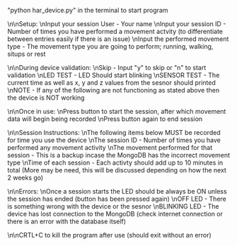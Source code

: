 "python har_device.py" in the terminal to start program

\n\nSetup:
\nInput your session User - Your name
\nInput your session ID - Number of times you have performed a movement actvity (to differentiate between entries easily if there is an issue)
\nInput the performed movement type - The movement type you are going to perform; running, walking, situps or rest

\n\nDuring device validation:
\nSkip - Input "y" to skip or "n" to start validation
\nLED TEST - LED Should start blinking
\nSENSOR TEST - The current time as well as x, y and z values from the sesnor should printed
\nNOTE - If any of the following are not functioning as stated above then the device is NOT working

\n\nOnce in use:
\nPress button to start the session, after which movement data will begin being recorded
\nPress button again to end session

\n\nSession Instructions:
\nThe following items below MUST be recorded for time you use the device
\nThe session ID - Number of times you have performed any movement activity
\nThe movement performed for that session - This is a backup incase the MongoDB has the incorrect movement type
\nTime of each session - Each activty should add up to 10 minutes in total (More may be need, this will be discussed depending on how the next 2 weeks go)

\n\nErrors:
\nOnce a session starts the LED should be always be ON unless the session has ended (button has been pressed again)
\nOFF LED - There is something wrong with the device or the sesnor
\nBLINKING LED - The device has lost connection to the MongoDB (check internet connection or there is an error with the database itself)

\n\nCRTL+C to kill the program after use (should exit without an error)
